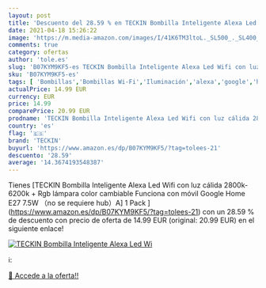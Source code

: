 ```yaml
---
layout: post
title: 'Descuento del 28.59 % en TECKIN Bombilla Inteligente Alexa Led Wi'
date: 2021-04-18 15:26:22
image: 'https://m.media-amazon.com/images/I/41K6TM3ltoL._SL500_._SL400_.jpg'
comments: true
category: ofertas
author: 'tole.es'
slug: 'B07KYM9KF5-es TECKIN Bombilla Inteligente Alexa Led Wifi con luz cálida...'
sku: 'B07KYM9KF5-es'
tags: [ 'Bombillas','Bombillas Wi-Fi','Iluminación','alexa','google','home','teckin', ]
actualPrice: 14.99 EUR
currency: EUR
price: 14.99
comparePrice: 20.99 EUR
prodname: 'TECKIN Bombilla Inteligente Alexa Led Wifi con luz cálida 2800k-6200k + Rgb lámpara color cambiable Funciona con móvil  Google Home  E27 7.5W （no se requiere hub）A] 1 Pack '
country: 'es'
flag: '🇪🇸'
brand: 'TECKIN'
buyurl: 'https://www.amazon.es/dp/B07KYM9KF5/?tag=tolees-21'
descuento: '28.59'
average: '14.3674193548387'
---
```


Tienes [TECKIN Bombilla Inteligente Alexa Led Wifi con luz cálida 2800k-6200k + Rgb lámpara color cambiable Funciona con móvil  Google Home  E27 7.5W （no se requiere hub）A] 1 Pack ](https://www.amazon.es/dp/B07KYM9KF5/?tag=tolees-21) con un 28.59 % de descuento con precio de oferta de 14.99 EUR (original: 20.99 EUR) en el siguiente enlace!

[![TECKIN Bombilla Inteligente Alexa Led Wi](https://m.media-amazon.com/images/I/41K6TM3ltoL._SL500_._SL400_.jpg)](https://www.amazon.es/dp/B07KYM9KF5/?tag=tolees-21)

ℹ️:


[🛒 Accede a la oferta!!](https://www.amazon.es/dp/B07KYM9KF5/?tag=tolees-21)
